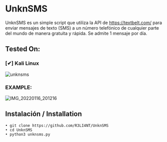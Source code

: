 # UnknSMS
UnknSMS es un simple script que utiliza la API de https://textbelt.com/ para enviar mensajes de texto (SMS) a un número telefónico de cualquier parte del mundo de manera gratuita y rápida. Se admite 1 mensaje por día.

## Tested On:

### [✔] Kali Linux

![unknsms](https://user-images.githubusercontent.com/75953873/149682263-b730ef3b-21ac-49ef-b5f8-aef7d00caa7f.png)


### EXAMPLE:

![IMG_20220116_201216](https://user-images.githubusercontent.com/75953873/149682325-47bbbdb2-9ada-491b-8c61-cc7bb5ebeb66.jpg)


## Instalación / Installation

```
• git clone https://github.com/R3LI4NT/UnknSMS
• cd UnknSMS
• python3 unknsms.py
```
